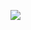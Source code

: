 <img src="https://camo.githubusercontent.com/50feb6102b3298ec51243929e9ad8e1db2ef90af/68747470733a2f2f7472617669732d63692e6f72672f576f686c686162656e642d4e6574776f726b732f5047452d50726f6a6563742e7376673f6272616e63683d6d6173746572"></img>
